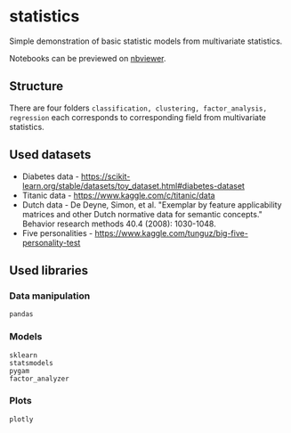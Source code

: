 # statistics

Simple demonstration of basic statistic models from multivariate statistics.

Notebooks can be previewed on [nbviewer](https://nbviewer.jupyter.org/github/mikulatomas/statistics/tree/main/factor_analysis/).

## Structure
There are four folders ```classification, clustering, factor_analysis, regression``` each corresponds to corresponding field from multivariate statistics.

## Used datasets
* Diabetes data - https://scikit-learn.org/stable/datasets/toy_dataset.html#diabetes-dataset
* Titanic data - https://www.kaggle.com/c/titanic/data
* Dutch data - De Deyne, Simon, et al. "Exemplar by feature applicability matrices and other Dutch normative data for semantic concepts." Behavior research methods 40.4 (2008): 1030-1048.
* Five personalities - https://www.kaggle.com/tunguz/big-five-personality-test

## Used libraries
### Data manipulation
```
pandas
```

### Models
```
sklearn
statsmodels
pygam
factor_analyzer
```

### Plots
```
plotly
```

